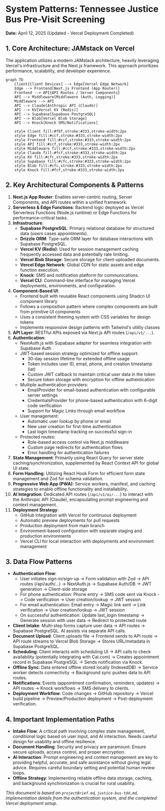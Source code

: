 # System Patterns: Tennessee Justice Bus Pre-Visit Screening

**Date:** April 12, 2025 (Updated - Vercel Deployment Completed)

## 1. Core Architecture: JAMstack on Vercel

The application utilizes a modern JAMstack architecture, heavily leveraging Vercel's infrastructure and the Next.js framework. This approach prioritizes performance, scalability, and developer experience.

```mermaid
graph TD
    Client[Client Devices] --> Edge[Vercel Edge Network]
    Edge --> Frontend[Next.js Frontend (App Router)]
    Frontend --> API{API Routes / Server Components}
    API --> Middleware[Middleware (Auth, Logging)]
    Middleware --> API
    API --> Claude[Anthropic API (Claude)]
    API --> KV[Vercel KV (Redis)]
    API --> Supabase[Supabase PostgreSQL]
    API --> Blob[Vercel Blob Storage]
    API --> Knock[Knock SMS/Notifications]

    style Client fill:#f9f,stroke:#333,stroke-width:2px
    style Edge fill:#ccf,stroke:#333,stroke-width:2px
    style Frontend fill:#ccf,stroke:#333,stroke-width:2px
    style API fill:#ccf,stroke:#333,stroke-width:2px
    style Middleware fill:#ccf,stroke:#333,stroke-width:2px
    style Claude fill:#fcf,stroke:#333,stroke-width:2px
    style KV fill:#cfc,stroke:#333,stroke-width:2px
    style Supabase fill:#cfc,stroke:#333,stroke-width:2px
    style Blob fill:#cfc,stroke:#333,stroke-width:2px
    style Knock fill:#fcf,stroke:#333,stroke-width:2px
```

## 2. Key Architectural Components & Patterns

1.  **Next.js App Router**: Enables server-centric routing, Server Components, and API routes within a unified framework.
2.  **Serverless & Edge Functions**: Backend logic deployed as Vercel Serverless Functions (Node.js runtime) or Edge Functions for performance-critical tasks.
3.  **Infrastructure**:
    - **Supabase PostgreSQL**: Primary relational database for structured data (users cases appointments).
    - **Drizzle ORM**: Type-safe ORM layer for database interactions with Supabase PostgreSQL.
    - **Vercel KV (Redis)**: Used for session management caching frequently accessed data and potentially rate limiting.
    - **Vercel Blob Storage**: Secure storage for client-uploaded documents.
    - **Vercel Edge Network**: Global CDN for static assets and edge function execution.
    - **Knock**: SMS and notification platform for communications.
    - **Vercel CLI**: Command-line interface for managing Vercel deployments, environments, and configuration.
4.  **Component-Based UI**:
    - Frontend built with reusable React components using Shadcn UI component library
    - Follows a composition pattern where complex components are built from primitive UI components
    - Uses a consistent theming system with CSS variables for design tokens
    - Implements responsive design patterns with Tailwind's utility classes
5.  **API Layer**: RESTful APIs exposed via Next.js API routes (`/api/v1/...`).
6.  **Authentication**:
    - NextAuth.js with Supabase adapter for seamless integration with Supabase Auth
    - JWT-based session strategy optimized for offline support:
      - 30-day session lifetime for extended offline usage
      - Token includes user ID, email, phone, and creation timestamp (iat)
      - Custom JWT callback to maintain critical user data in the token
      - Secure token storage with encryption for offline authentication
    - Multiple authentication providers:
      - EmailProvider for email-based authentication with configurable server settings
      - CredentialsProvider for phone-based authentication with 6-digit code verification
      - Support for Magic Links through email workflow
    - User management:
      - Automatic user lookup by phone or email
      - New user creation for first-time authentication
      - Last login timestamp tracking on successful sign-in
    - Protected routes:
      - Role-based access control via Next.js middleware
      - Custom page redirects for authentication flows
      - Error handling for authentication failures
7.  **State Management**: Primarily using React Query for server state caching/synchronization, supplemented by React Context API for global UI state.
8.  **Form Handling**: Utilizing React Hook Form for efficient form state management and Zod for schema validation.
9.  **Progressive Web App (PWA)**: Service workers, manifest, and caching strategies to enable offline functionality and installability.
10. **AI Integration**: Dedicated API routes (`/api/v1/ai/...`) to interact with the Anthropic API (Claude), encapsulating prompt engineering and context management.
11. **Deployment Strategy**:
    - GitHub integration with Vercel for continuous deployment
    - Automatic preview deployments for pull requests
    - Production deployment from main branch
    - Environment-based configuration with separate staging and production environments
    - Vercel CLI for local interaction with deployments and environment management

## 3. Data Flow Patterns

- **Authentication Flow**:
  - User initiates sign-in/sign-up -> Form validation with Zod -> API routes (/api/auth/...) -> NextAuth.js -> Supabase Auth/DB -> JWT generation -> Client-side storage
  - For phone authentication: Phone entry -> SMS code sent via Knock -> Code verification -> User creation/lookup -> JWT session
  - For email authentication: Email entry -> Magic link sent -> Link verification -> User creation/lookup -> JWT session
  - On successful authentication: Update last_login timestamp -> Generate session with user data -> Redirect to protected route
- **Client Intake**: Multi-step forms capture user data -> API routes -> Supabase PostgreSQL. AI assists via separate API calls.
- **Document Upload**: Client uploads file -> Frontend sends to API route -> API route streams to Vercel Blob Storage -> Stores URL/metadata in Supabase PostgreSQL.
- **Scheduling**: Client interacts with scheduling UI -> API calls to check availability (potentially integrating with Cal.com) -> Creates appointment record in Supabase PostgreSQL -> Sends notification via Knock.
- **Offline Sync**: Data entered offline stored locally (IndexedDB) -> Service worker detects connectivity -> Background sync pushes data to API routes.
- **Notifications**: Events (appointment confirmation, reminders, updates) -> API routes -> Knock workflows -> SMS delivery to clients.
- **Deployment Workflow**: Code changes -> GitHub repository -> Vercel build pipeline -> Preview/Production deployment -> Post-deployment verification.

## 4. Important Implementation Paths

- **Intake Flow**: A critical path involving complex state management, conditional logic based on user input, and AI interaction. Needs careful design for usability and offline resilience.
- **Document Handling**: Security and privacy are paramount. Ensure secure uploads, access control, and proper encryption.
- **AI Interaction**: Prompt engineering and context management are key to providing helpful, accurate, and safe assistance without giving legal advice. Requires careful boundary setting and potential human review loops.
- **Offline Strategy**: Implementing reliable offline data storage, caching, and background synchronization is crucial for rural usability.

_This document is based on `projectBrief.md`, `justice-bus-tdd.md`, implementation details from the authentication system, and the completed Vercel deployment setup._
